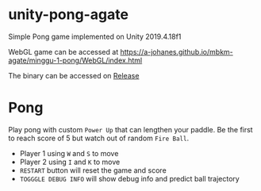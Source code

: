 # unity-pong-agate

Simple Pong game implemented on Unity 2019.4.18f1

WebGL game can be accessed at https://a-johanes.github.io/mbkm-agate/minggu-1-pong/WebGL/index.html

The binary can be accessed on [Release](https://github.com/a-johanes/mbkm-agate/releases)


# Pong
Play pong with custom `Power Up` that can lengthen your paddle. Be the first to reach score of 5 but watch out of random `Fire Ball`.

- Player 1 using  `W` and `S` to move
- Player 2 using `I` and `K` to move
- `RESTART` button will reset the game and score
- `TOGGGLE DEBUG INFO` will show debug info and predict ball trajectory

